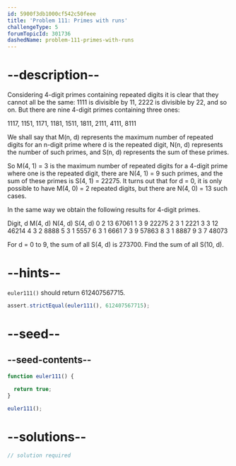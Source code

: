```yaml
---
id: 5900f3db1000cf542c50feee
title: 'Problem 111: Primes with runs'
challengeType: 5
forumTopicId: 301736
dashedName: problem-111-primes-with-runs
---
```


# --description--

Considering 4-digit primes containing repeated digits it is clear that they cannot all be the same: 1111 is divisible by 11, 2222 is divisible by 22, and so on. But there are nine 4-digit primes containing three ones:

1117, 1151, 1171, 1181, 1511, 1811, 2111, 4111, 8111

We shall say that M(n, d) represents the maximum number of repeated digits for an n-digit prime where d is the repeated digit, N(n, d) represents the number of such primes, and S(n, d) represents the sum of these primes.

So M(4, 1) = 3 is the maximum number of repeated digits for a 4-digit prime where one is the repeated digit, there are N(4, 1) = 9 such primes, and the sum of these primes is S(4, 1) = 22275. It turns out that for d = 0, it is only possible to have M(4, 0) = 2 repeated digits, but there are N(4, 0) = 13 such cases.

In the same way we obtain the following results for 4-digit primes.

Digit, d M(4, d) N(4, d) S(4, d) 0 2 13 67061 1 3 9 22275 2 3 1 2221 3 3 12 46214 4 3 2 8888 5 3 1 5557 6 3 1 6661 7 3 9 57863 8 3 1 8887 9 3 7 48073

For d = 0 to 9, the sum of all S(4, d) is 273700. Find the sum of all S(10, d).

# --hints--

`euler111()` should return 612407567715.

```js
assert.strictEqual(euler111(), 612407567715);
```

# --seed--

## --seed-contents--

```js
function euler111() {

  return true;
}

euler111();
```

# --solutions--

```js
// solution required
```